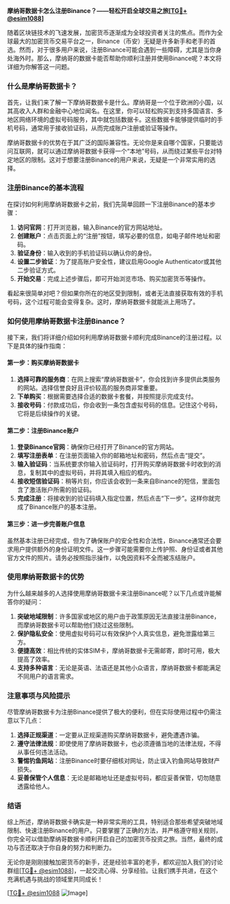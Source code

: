 **摩纳哥数据卡怎么注册Binance？——轻松开启全球交易之旅[[TG💪+ @esim1088](https://t.me/s/esim1088)]**

随着区块链技术的飞速发展，加密货币逐渐成为全球投资者关注的焦点。而作为全球最大的加密货币交易平台之一，Binance（币安）无疑是许多新手和老手的首选。然而，对于很多用户来说，注册Binance可能会遇到一些障碍，尤其是当你身处海外时。那么，摩纳哥的数据卡能否帮助你顺利注册并使用Binance呢？本文将详细为你解答这一问题。

### 什么是摩纳哥数据卡？

首先，让我们来了解一下摩纳哥数据卡是什么。摩纳哥是一个位于欧洲的小国，以其高收入人群和金融中心地位闻名。在这里，你可以轻松购买到支持多国语言、多地区网络环境的虚拟号码服务，其中就包括数据卡。这些数据卡能够提供临时的手机号码，通常用于接收验证码，从而完成账户注册或验证等操作。

摩纳哥数据卡的优势在于其广泛的国际兼容性。无论你是来自哪个国家，只要能访问互联网，就可以通过摩纳哥数据卡获得一个“本地”号码，从而绕过某些平台对特定地区的限制。这对于想要注册Binance的用户来说，无疑是一个非常实用的选择。

### 注册Binance的基本流程

在探讨如何利用摩纳哥数据卡之前，我们先简单回顾一下注册Binance的基本步骤：

1. **访问官网**：打开浏览器，输入Binance的官方网站地址。
2. **创建账户**：点击页面上的“注册”按钮，填写必要的信息，如电子邮件地址和密码。
3. **验证身份**：输入收到的手机验证码以确认你的身份。
4. **设置二步验证**：为了提高账户安全性，建议启用Google Authenticator或其他二步验证方式。
5. **开始交易**：完成上述步骤后，即可开始浏览市场、购买加密货币等操作。

看起来很简单对吧？但如果你所在的地区受到限制，或者无法直接获取有效的手机号码，这个过程可能会变得复杂。这时，摩纳哥数据卡就能派上用场了。

### 如何使用摩纳哥数据卡注册Binance？

接下来，我们将详细介绍如何利用摩纳哥数据卡顺利完成Binance的注册过程。以下是具体的操作指南：

#### 第一步：购买摩纳哥数据卡

1. **选择可靠的服务商**：在网上搜索“摩纳哥数据卡”，你会找到许多提供此类服务的网站。选择信誉良好且评价较高的服务商非常重要。
2. **下单购买**：根据需要选择合适的数据卡套餐，并按照提示完成支付。
3. **接收号码**：付款成功后，你会收到一条包含虚拟号码的信息。记住这个号码，它将是后续操作的关键。

#### 第二步：注册Binance账户

1. **登录Binance官网**：确保你已经打开了Binance的官方网站。
2. **填写注册表单**：在注册页面输入你的邮箱地址和密码，然后点击“提交”。
3. **输入验证码**：当系统要求你输入验证码时，打开购买摩纳哥数据卡时收到的消息，复制其中的虚拟号码，并将其填入相应的框内。
4. **接收短信验证码**：稍等片刻，你应该会收到一条来自Binance的短信，里面包含了激活账户所需的验证码。
5. **完成注册**：将接收到的验证码填入指定位置，然后点击“下一步”。这样你就完成了Binance账户的基本注册。

#### 第三步：进一步完善账户信息

虽然基本注册已经完成，但为了确保账户的安全性和合法性，Binance通常还会要求用户提供额外的身份证明文件。这一步骤可能需要你上传护照、身份证或者其他官方文件的照片。请务必按照指示操作，以免因资料不全而被冻结账户。

### 使用摩纳哥数据卡的优势

为什么越来越多的人选择使用摩纳哥数据卡来注册Binance呢？以下几点或许能解答你的疑问：

1. **突破地域限制**：许多国家或地区的用户由于政策原因无法直接注册Binance，而摩纳哥数据卡可以帮助他们绕过这些限制。
2. **保护隐私安全**：使用虚拟号码可以有效保护个人真实信息，避免泄露给第三方。
3. **便捷高效**：相比传统的实体SIM卡，摩纳哥数据卡无需邮寄，即时可用，极大提高了效率。
4. **支持多种语言**：无论是英语、法语还是其他小众语言，摩纳哥数据卡都能满足不同用户的语言需求。

### 注意事项与风险提示

尽管摩纳哥数据卡为注册Binance提供了极大的便利，但在实际使用过程中仍需注意以下几点：

1. **选择正规渠道**：一定要从正规渠道购买摩纳哥数据卡，避免遭遇诈骗。
2. **遵守法律法规**：即使使用了摩纳哥数据卡，也必须遵循当地的法律法规，不得从事任何违法活动。
3. **警惕钓鱼网站**：注册Binance时要仔细核对网址，防止误入钓鱼网站导致财产损失。
4. **妥善保管个人信息**：无论是邮箱地址还是虚拟号码，都应妥善保管，切勿随意透露给他人。

### 结语

综上所述，摩纳哥数据卡确实是一种非常实用的工具，特别适合那些希望突破地域限制、快速注册Binance的用户。只要掌握了正确的方法，并严格遵守相关规则，你完全可以借助摩纳哥数据卡顺利开启自己的加密货币投资之旅。当然，最终的成功与否还取决于你自身的努力和判断力。

无论你是刚刚接触加密货币的新手，还是经验丰富的老手，都欢迎加入我们的讨论群组[[TG💪+ @esim1088](https://t.me/s/esim1088)]，一起交流心得、分享经验。让我们携手共进，在这个充满机遇与挑战的领域里共同成长！

[[TG💪+ @esim1088](https://t.me/s/esim1088) ![Image](https://i.postimg.cc/4NQfJmqS/Snipaste-2025-05-13-00-14-12.png)]